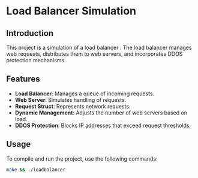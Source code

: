 # Load Balancer Simulation

## Introduction

This project is a simulation of a load balancer . The load balancer manages web requests, distributes them to web servers, and incorporates DDOS protection mechanisms.

## Features

- **Load Balancer**: Manages a queue of incoming requests.
- **Web Server**: Simulates handling of requests.
- **Request Struct**: Represents network requests.
- **Dynamic Management**: Adjusts the number of web servers based on load.
- **DDOS Protection**: Blocks IP addresses that exceed request thresholds.

## Usage

To compile and run the project, use the following commands:

```sh
make && ./loadbalancer
